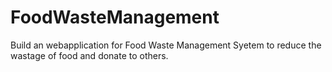 # FoodWasteManagement
Build an webapplication for Food Waste Management Syetem to reduce the wastage of food and donate to others.

